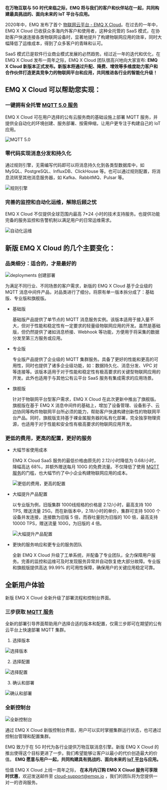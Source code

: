 **在万物互联与 5G 时代来临之际，EMQ 将与我们的客户和伙伴站在一起，共同构建最具挑战的、面向未来的 IoT 平台与应用。**

2020年中，EMQ 发布了首个 [物联网云平台 - EMQ X Cloud](https://www.emqx.com/zh/cloud)。在过去的一年中，EMQ X Cloud 已收获众多海内外客户和使用者，这种全托管的 SaaS 模式，在协助客户快速连接各类物联网设备时，显著地提升了构建物联网应用的效率，同时大幅降低了运维成本，得到了众多客户的青睐和认可。

SaaS 模式已是软件行业商业模式发展的必然趋势。经过近一年的迭代和优化，在EMQ X Cloud 发布一周年之际，EMQ X Cloud 团队很高兴地向大家宣布: **EMQ X Cloud 新版本正式发布。新版本将通过升配、降费、增效等多维度助力客户和合作伙伴打造更具竞争力的物联网平台和应用，共同推进各行业的智能化升级！**


## EMQ X Cloud 可以帮助您实现：

### 一键拥有全托管 [MQTT 5.0 服务](https://www.emqx.com/zh/cloud)

EMQ X Cloud 可在用户选择的公有云服务商的基础设施上部署 MQTT 服务，并提供全自动化的环境创建、服务部署、按需伸缩，让用户更专注于构建自己的 IoT 应用。

![MQTT 5.0](https://static.emqx.net/images/1c82ade8442fdd7f524dcb1553eeaceb.png)

### 零代码实现消息分发和持久化

通过规则引擎，无需编写代码即可以将消息持久化到各类型数据库中，如 MySQL、PostgreSQL、InfluxDB、ClickHouse 等。也可以通过规则配置，将消息流转至其他消息服务器，如 Kafka、RabbitMQ、Pulsar 等。

![规则引擎](https://static.emqx.net/images/fa86ed1055b864b6b1193d8b55a1b42c.png)

### 完善的监控和自动化运维，解除后顾之忧

EMQ X Cloud 不仅提供全球范围内最高 7*24 小时的技术支持服务。也提供功能完备的服务监控和告警机制以满足用户的日常运维需求。

![自动化运维](https://static.emqx.net/images/0febf516c889e6b0bf87ab85f2a8516f.png)


## 新版 EMQ X Cloud 的几个主要变化：

### 品类细分：适合的，才是最好的

![deployments 创建部署](https://static.emqx.net/images/f89f85a7827c7fffea766d10e2d4a583.jpg)

为满足不同行业、不同场景的客户需求，新版的 EMQ X Cloud 基于企业级的 MQTT 消息中间件产品，对品类进行了细分。将原有单一版本拆分成了：基础版、专业版和旗舰版。

- 基础版

  基础版产品提供了单节点的 MQTT 消息服务实例。该版本适用于接入量不大，但对于性能和稳定性有一定要求的轻量级物联网应用的开发。虽然是基础版，但仍然提供了诸如消息桥接、Webhook 等功能，方便用于将采集的数据分发至第三方服务或应用。

- 专业版

  专业版产品提供了企业级的 MQTT 集群服务。具备了更好的性能和更高的可用性，同时也提供了诸多企业级功能，如：数据持久化、消息分发、VPC 对等连接等。该版本适用于对于性能和稳定性有极高要求的关键型物联网应用的开发。此外也适用于与其他公有云平台 SaaS 服务有集成需求的应用场景。

- 旗舰版

  针对于物联网平台型客户需求，EMQ X Cloud 在此次更新中推出了旗舰版。旗舰版在基于 EMQ X 消息中间件的基础上，增加了设备管理、设备影子、云边协同等构件物联网平台所必须的能力，帮助客户快速构建创新性的物联网平台产品。同时，旗舰版支持基于裸金属服务器的私有化部署，完全独享物理资源，也适用于对于性能和安全性有极高要求的物联网应用开发。

### 更低的费用，更高的配置，更好的服务

- 大幅节省使用成本

  EMQ X Cloud SaaS 服务的最低价格由原先的 2.12/小时降低为 0.68/小时，降幅高达 68%，并额外赠送每月 100G 的免费流量。不仅降低了使用 [MQTT 服务](https://www.emqx.com/zh/cloud)的门槛，也大幅节约了中小企业构建物联网应用的成本。

  ![更低的费用，更高的配置](https://static.emqx.net/images/2236bdcc31d1d7763f746f1148380df7.png)

- 大幅提升产品配置

  以专业版为例，旧版集群 1000线规格的价格是 2.12/小时，最高支持 100 TPS, 赠送流量 25G。而在新版本中，2.18/小时的单价，集群可支持 5000 个设备并发连接，连接数为旧版 5 倍，而吞吐量则为旧版的 100 倍，最高支持 10000 TPS，赠送流量 100G，为旧版的 4 倍。

  ![大幅提升产品配置](https://static.emqx.net/images/49301b1ca29a8a751fc6de81a91c1fd4.png)

- 更快的服务响应和更专业的服务团队

  全新 EMQ X Cloud 升级了工单系统，并配备了专业团队，全力保障用户服务。完善的监控和运维可及时发现服务异常并自动恢复绝大部分故障。专业版和旗舰版提供高达 99.99% 的可用性保障，确保用户的关键应用稳定可靠。


## 全新用户体验

新版 EMQ X Cloud 全新升级了部署流程和控制台界面。

### 三步获取 [MQTT 服务](https://www.emqx.com/zh/cloud)

全新的部署引导界面帮助用户选择合适的版本和配置，仅需三步即可在期望的公有云平台上快速部署 MQTT 集群。

1. 选择版本

  ![选择版本](https://static.emqx.net/images/e0f8d22f9fe76a8bb3e00cceb0e8dd27.png)

2. 选择配置

  ![选择配置](https://static.emqx.net/images/898b89d58d90d00ac2939ba06ca5f937.png)

3. 确认和部署

  ![确认和部署](https://static.emqx.net/images/4cc3f99c562aa2aade91a2b1f18e9188.png)

### 全新控制台

![全新控制台](https://static.emqx.net/images/2d595ed135b7c790f41c90dba6ab285c.png)

通过 EMQ X Cloud 新版控制台界面，用户可以实时掌握集群运行状态，也可通过控制台管理和配置集群。

EMQ 致力于在 5G 时代为各行业提供万物互联消息引擎。新版 EMQ X Cloud 的推出使得这个目标更进了一步。我们希望能够让客户以最小的代价创造最大的价值。 **EMQ 愿意与用户一起，共同构建具有挑战的、面向未来的 [IoT 平台](https://www.emqx.com/zh/cloud)与应用。**

恰值 EMQ X Cloud 上线一周年之际， **在本月内订购 EMQ X Cloud 服务可享限时优惠**，欢迎发送邮件至 cloud-support@emqx.io ，我们的团队将为您提供一对一的咨询服务。
